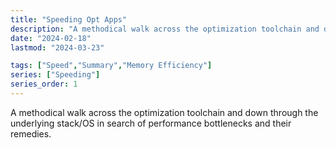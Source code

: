 ```yaml
---
title: "Speeding Opt Apps"
description: "A methodical walk across the optimization toolchain and down through the underlying stack/OS in search of performance bottlenecks and their remedies."
date: "2024-02-18"
lastmod: "2024-03-23"

tags: ["Speed","Summary","Memory Efficiency"]
series: ["Speeding"]
series_order: 1
---
```


A methodical walk across the optimization toolchain and down through the underlying stack/OS in search of performance bottlenecks and their remedies.
